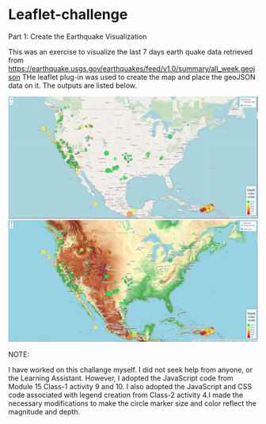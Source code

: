 # Leaflet-challenge

Part 1: Create the Earthquake Visualization

This was an exercise to visualize the last 7 days earth quake data retrieved from https://earthquake.usgs.gov/earthquakes/feed/v1.0/summary/all_week.geojson
THe leaflet plug-in was used to create the map and place the geoJSON data on it. The outputs are listed below.

![StreetView](Part-1-snap1.PNG)
![StreetView](Part-1-snap2.PNG)

NOTE: 

I have worked on this challange myself. I did not seek help from anyone, or the Learning Assistant. 
However, I adopted the JavaScript code from Module 15 Class-1 activity 9 and 10. I also adopted the 
JavaScript and CSS code associated with legend creation from Class-2 activity 4.I made the necessary 
modifications to make the circle marker size and color reflect the magnitude and depth.

